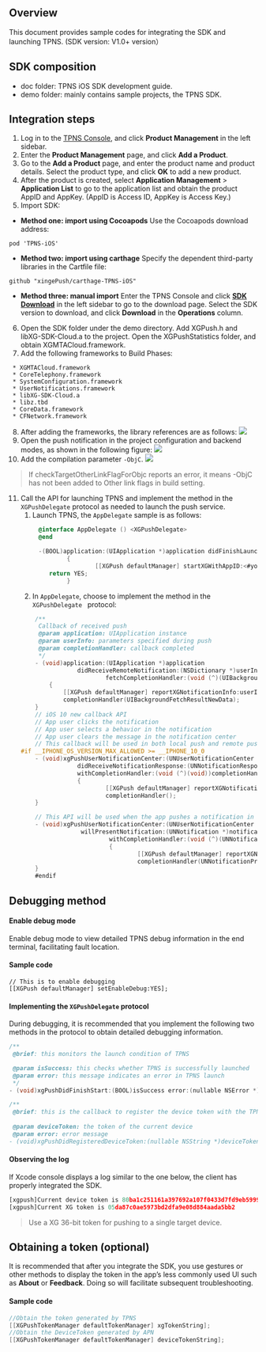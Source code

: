 
## Overview
This document provides sample codes for integrating the SDK and launching TPNS. (SDK version: V1.0+ version）



## SDK composition
- doc folder: TPNS iOS SDK development guide.
- demo folder: mainly contains sample projects, the TPNS SDK. 



## Integration steps
1. Log in to the [TPNS Console](https://console.cloud.tencent.com/tpns), and click **Product Management** in the left sidebar.
2. Enter the **Product Management** page, and click **Add a Product**.
3. Go to the **Add a Product** page, and enter the product name and product details. Select the product type, and click **OK** to add a new product.
4. After the product is created, select **Application Management** > **Application List** to go to the application list and obtain the product AppID and AppKey. (AppID is Access ID, AppKey is Access Key.)
5. Import SDK:
 - **Method one: import using Cocoapods**
Use the Cocoapods download address:
 ``` 
 pod 'TPNS-iOS' 
 ```
 - **Method two: import using carthage**
 Specify the dependent third-party libraries in the Cartfile file:
 ```
 github "xingePush/carthage-TPNS-iOS"
 ```
 - **Method three: manual import**
Enter the TPNS Console and click **[SDK Download](https://console.cloud.tencent.com/tpns/sdkdownload)** in the left sidebar to go to the download page. Select the SDK version to download, and click **Download** in the **Operations** column.
6. Open the SDK folder under the demo directory. Add XGPush.h and libXG-SDK-Cloud.a to the project. Open the XGPushStatistics folder, and obtain XGMTACloud.framework.
7. Add the following frameworks to Build Phases:
```
 * XGMTACloud.framework
 * CoreTelephony.framework
 * SystemConfiguration.framework
 * UserNotifications.framework
 * libXG-SDK-Cloud.a 
 * libz.tbd
 * CoreData.framework
 * CFNetwork.framework
```
8. After adding the frameworks, the library references are as follows:
![](https://main.qcloudimg.com/raw/e61961cd6db798d0f02d4b4c1a996fa0.png)
9. Open the push notification in the project configuration and backend modes, as shown in the following figure:
![](https://main.qcloudimg.com/raw/549acb8c1cf61c1d2f41de4762baf47b.png)
10. Add the compilation parameter ```-ObjC```.
![](https://main.qcloudimg.com/raw/b0b74cec883f69fb0287fedc7bad4140.png)

>If checkTargetOtherLinkFlagForObjc reports an error, it means -ObjC has not been added to Other link flags in build setting.

11. Call the API for launching TPNS and implement the method in the ```XGPushDelegate``` protocol as needed to launch the push service.
	1. Launch TPNS,  the ```AppDelegate``` sample is as follows:
	```objective-c
		 @interface AppDelegate () <XGPushDelegate>
		 @end

		 -(BOOL)application:(UIApplication *)application didFinishLaunchingWithOptions:(NSDictionary *)launchOptions 
				 {
						 [[XGPush defaultManager] startXGWithAppID:<#your AppID#> appKey:<#your appKey#>  delegate:<#your delegate#>];
			return YES;
				 }
	 ```
	2. In ```AppDelegate```, choose to implement the method in the ```XGPushDelegate ``` protocol:
	```objective-c
		/**
		 Callback of received push
		 @param application: UIApplication instance
		 @param userInfo: parameters specified during push
		 @param completionHandler: callback completed
		 */
		- (void)application:(UIApplication *)application 
					didReceiveRemoteNotification:(NSDictionary *)userInfo 
							fetchCompletionHandler:(void (^)(UIBackgroundFetchResult))completionHandler 
			{
				[[XGPush defaultManager] reportXGNotificationInfo:userInfo];
				completionHandler(UIBackgroundFetchResultNewData);
		}
		// iOS 10 new callback API
		// App user clicks the notification
		// App user selects a behavior in the notification
		// App user clears the message in the notification center
		// This callback will be used in both local push and remote push
	#if __IPHONE_OS_VERSION_MAX_ALLOWED >= __IPHONE_10_0
		- (void)xgPushUserNotificationCenter:(UNUserNotificationCenter *)center 
					didReceiveNotificationResponse:(UNNotificationResponse *)response 
					withCompletionHandler:(void (^)(void))completionHandler 
					{
							[[XGPush defaultManager] reportXGNotificationResponse:response];
							completionHandler();
		}

		// This API will be used when the app pushes a notification in the notification panel
		- (void)xgPushUserNotificationCenter:(UNUserNotificationCenter *)center
					 willPresentNotification:(UNNotification *)notification 
							 withCompletionHandler:(void (^)(UNNotificationPresentationOptions))completionHandler
							 {
									 [[XGPush defaultManager] reportXGNotificationInfo:notification.request.content.userInfo];
									 completionHandler(UNNotificationPresentationOptionBadge | UNNotificationPresentationOptionSound | UNNotificationPresentationOptionAlert);
		}
		#endif
	```




## Debugging method
#### Enable debug mode
Enable debug mode to view detailed TPNS debug information in the end terminal, facilitating fault location.

#### Sample code
```
// This is to enable debugging
[[XGPush defaultManager] setEnableDebug:YES];
```



#### Implementing the ```XGPushDelegate``` protocol

During debugging, it is recommended that you implement the following two methods in the protocol to obtain detailed debugging information.

```objective-c
/**
 @brief: this monitors the launch condition of TPNS

 @param isSuccess: this checks whether TPNS is successfully launched
 @param error: this message indicates an error in TPNS launch
 */
- (void)xgPushDidFinishStart:(BOOL)isSuccess error:(nullable NSError *)error;

/**
 @brief: this is the callback to register the device token with the TPNS server
 
 @param deviceToken: the token of the current device
 @param error: error message
- (void)xgPushDidRegisteredDeviceToken:(nullable NSString *)deviceToken error:(nullable NSError *)error;

```

#### Observing the log
If Xcode console displays a log similar to the one below, the client has properly integrated the SDK.

```javascript
[xgpush]Current device token is 80ba1c251161a397692a107f0433d7fd9eb59991583a925030f1b913625a9dab
[xgpush]Current XG token is 05da87c0ae5973bd2dfa9e08d884aada5bb2
```
>Use a XG 36-bit token for pushing to a single target device.

## Obtaining a token (optional)
It is recommended that after you integrate the SDK, you use gestures or other methods to display the token in the app’s less commonly used UI such as **About** or **Feedback**. Doing so will facilitate subsequent troubleshooting.

#### Sample code
```objective-c
//Obtain the token generated by TPNS
[[XGPushTokenManager defaultTokenManager] xgTokenString];
//Obtain the DeviceToken generated by APN
[[XGPushTokenManager defaultTokenManager] deviceTokenString];
```

